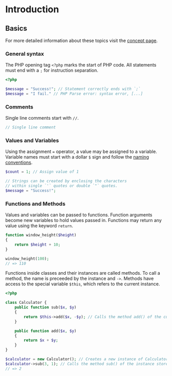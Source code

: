 # Introduction

## Basics

For more detailed information about these topics visit the [concept page][exercism-concept].

### General syntax

The PHP opening tag `<?php` marks the start of PHP code.
All statements must end with a `;` for instruction separation.

```php
<?php

$message = "Success!"; // Statement correctly ends with `;`
$message = "I fail." // PHP Parse error: syntax error, [...]
```

### Comments

Single line comments start with `//`.

```php
// Single line comment
```

### Values and Variables

Using the assignment `=` operator, a value may be assigned to a variable.
Variable names must start with a dollar `$` sign and follow the [naming conventions][exercism-concept-naming-conventions].

```php
$count = 1; // Assign value of 1

// Strings can be created by enclosing the characters
// within single `'` quotes or double `"` quotes.
$message = "Success!";
```

### Functions and Methods

Values and variables can be passed to functions.
Function arguments become new variables to hold values passed in.
Functions may return any value using the keyword `return`.

```php
function window_height($height)
{
    return $height + 10;
}

window_height(100);
// => 110
```

Functions inside classes and their instances are called methods.
To call a method, the name is preceeded by the instance and `->`.
Methods have access to the special variable `$this`, which refers to the current instance.

```php
<?php

class Calculator {
    public function sub($x, $y)
    {
        return $this->add($x, -$y); // Calls the method add() of the current instance
    }

    public function add($x, $y)
    {
        return $x + $y;
    }
}

$calculator = new Calculator(); // Creates a new instance of Calculator class
$calculator->sub(3, 1); // Calls the method sub() of the instance stored in $calculator
// => 2
```

[exercism-concept]: /tracks/php/concepts/basic-syntax
[exercism-concept-naming-conventions]: /tracks/php/concepts/basic-syntax#h-naming-conventions
